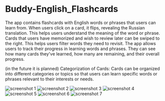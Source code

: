 # Buddy-English_Flashcards
The app contains  flashcards with English words or phrases that users can learn from. When users click on a card, it flips, revealing the Russian translation. This helps users understand the meaning of the word or phrase. Cards that users have memorized and wish to
review later can be swiped to the right.
This helps users filter words they need to revisit. The app allows users to track their progress in learning words and phrases. They can see how many 
cards they've learned, how many are remaining, and their overall progress.

(in the future it is planned) Categorization of Cards: Cards can be organized into different categories or topics so that users can learn specific words or phrases relevant to their interests or needs.



![screenshot 1](https://github.com/eshchukina/Buddy-English_Flashcards/blob/main/screenshot/Screenshot_20230921_230351.png)
![screenshot 2](https://github.com/eshchukina/Buddy-English_Flashcards/blob/main/screenshot/Screenshot_20230921_231334.png)
![screenshot 3](https://github.com/eshchukina/Buddy-English_Flashcards/blob/main/screenshot/Screenshot_20230921_230611.png)
![screenshot 4](https://github.com/eshchukina/Buddy-English_Flashcards/blob/main/screenshot/Screenshot_20230921_230630.png)
![screenshot 5](https://github.com/eshchukina/Buddy-English_Flashcards/blob/main/screenshot/Screenshot_20230921_230644.png)
![screenshot 6](https://github.com/eshchukina/Buddy-English_Flashcards/blob/main/screenshot/Screenshot_20230921_231347.png)
![screenshot 7](https://github.com/eshchukina/Buddy-English_Flashcards/blob/main/screenshot/Screenshot_20230921_231407.png)
